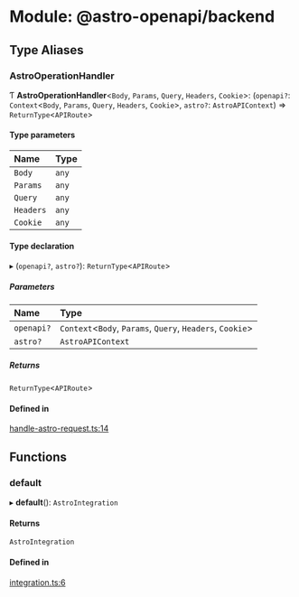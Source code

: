 # Module: @astro-openapi/backend

## Type Aliases

### AstroOperationHandler

Ƭ **AstroOperationHandler**<`Body`, `Params`, `Query`, `Headers`, `Cookie`\>: (`openapi?`: `Context`<`Body`, `Params`, `Query`, `Headers`, `Cookie`\>, `astro?`: `AstroAPIContext`) => `ReturnType`<`APIRoute`\>

#### Type parameters

| Name      | Type  |
| :-------- | :---- |
| `Body`    | `any` |
| `Params`  | `any` |
| `Query`   | `any` |
| `Headers` | `any` |
| `Cookie`  | `any` |

#### Type declaration

▸ (`openapi?`, `astro?`): `ReturnType`<`APIRoute`\>

##### Parameters

| Name       | Type                                                       |
| :--------- | :--------------------------------------------------------- |
| `openapi?` | `Context`<`Body`, `Params`, `Query`, `Headers`, `Cookie`\> |
| `astro?`   | `AstroAPIContext`                                          |

##### Returns

`ReturnType`<`APIRoute`\>

#### Defined in

[handle-astro-request.ts:14](https://github.com/JulianCataldo/astro-openapi/blob/bea96b5/packages/backend/handle-astro-request.ts#L14)

## Functions

### default

▸ **default**(): `AstroIntegration`

#### Returns

`AstroIntegration`

#### Defined in

[integration.ts:6](https://github.com/JulianCataldo/astro-openapi/blob/bea96b5/packages/backend/integration.ts#L6)
